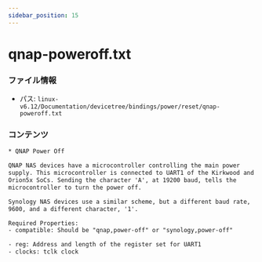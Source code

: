 ```yaml
---
sidebar_position: 15
---
```

# qnap-poweroff.txt

### ファイル情報

- パス: `linux-v6.12/Documentation/devicetree/bindings/power/reset/qnap-poweroff.txt`

### コンテンツ

```txt
* QNAP Power Off

QNAP NAS devices have a microcontroller controlling the main power
supply. This microcontroller is connected to UART1 of the Kirkwood and
Orion5x SoCs. Sending the character 'A', at 19200 baud, tells the
microcontroller to turn the power off.

Synology NAS devices use a similar scheme, but a different baud rate,
9600, and a different character, '1'.

Required Properties:
- compatible: Should be "qnap,power-off" or "synology,power-off"

- reg: Address and length of the register set for UART1
- clocks: tclk clock

```
